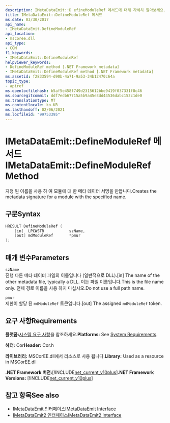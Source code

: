 ```yaml
---
description: IMetaDataEmit::D efineModuleRef 메서드에 대해 자세히 알아보세요.
title: IMetaDataEmit::DefineModuleRef 메서드
ms.date: 03/30/2017
api_name:
- IMetaDataEmit.DefineModuleRef
api_location:
- mscoree.dll
api_type:
- COM
f1_keywords:
- IMetaDataEmit::DefineModuleRef
helpviewer_keywords:
- DefineModuleRef method [.NET Framework metadata]
- IMetaDataEmit::DefineModuleRef method [.NET Framework metadata]
ms.assetid: f2833594-d90b-4a71-9a53-34b12470c64a
topic_type:
- apiref
ms.openlocfilehash: b5af5e458f749d2315612bbe9419f037331f8c46
ms.sourcegitcommit: ddf7edb67715a5b9a45e3dd44536dabc153c1de0
ms.translationtype: MT
ms.contentlocale: ko-KR
ms.lasthandoff: 02/06/2021
ms.locfileid: "99753395"
---
```

# <a name="imetadataemitdefinemoduleref-method"></a><span data-ttu-id="4014b-103">IMetaDataEmit::DefineModuleRef 메서드</span><span class="sxs-lookup"><span data-stu-id="4014b-103">IMetaDataEmit::DefineModuleRef Method</span></span>

<span data-ttu-id="4014b-104">지정 된 이름을 사용 하 여 모듈에 대 한 메타 데이터 서명을 만듭니다.</span><span class="sxs-lookup"><span data-stu-id="4014b-104">Creates the metadata signature for a module with the specified name.</span></span>  
  
## <a name="syntax"></a><span data-ttu-id="4014b-105">구문</span><span class="sxs-lookup"><span data-stu-id="4014b-105">Syntax</span></span>  
  
```cpp  
HRESULT DefineModuleRef (
    [in]  LPCWSTR           szName,
    [out] mdModuleRef       *pmur
);  
```  
  
## <a name="parameters"></a><span data-ttu-id="4014b-106">매개 변수</span><span class="sxs-lookup"><span data-stu-id="4014b-106">Parameters</span></span>  

 `szName`  
 <span data-ttu-id="4014b-107">진행 다른 메타 데이터 파일의 이름입니다 (일반적으로 DLL).</span><span class="sxs-lookup"><span data-stu-id="4014b-107">[in] The name of the other metadata file, typically a DLL.</span></span> <span data-ttu-id="4014b-108">이는 파일 이름입니다.</span><span class="sxs-lookup"><span data-stu-id="4014b-108">This is the file name only.</span></span> <span data-ttu-id="4014b-109">전체 경로 이름을 사용 하지 마십시오.</span><span class="sxs-lookup"><span data-stu-id="4014b-109">Do not use a full path name.</span></span>  
  
 `pmur`  
 <span data-ttu-id="4014b-110">제한이 할당 된 `mdModuleRef` 토큰입니다.</span><span class="sxs-lookup"><span data-stu-id="4014b-110">[out] The assigned `mdModuleRef` token.</span></span>  
  
## <a name="requirements"></a><span data-ttu-id="4014b-111">요구 사항</span><span class="sxs-lookup"><span data-stu-id="4014b-111">Requirements</span></span>  

 <span data-ttu-id="4014b-112">**플랫폼:**[시스템 요구 사항](../../get-started/system-requirements.md)을 참조하세요.</span><span class="sxs-lookup"><span data-stu-id="4014b-112">**Platforms:** See [System Requirements](../../get-started/system-requirements.md).</span></span>  
  
 <span data-ttu-id="4014b-113">**헤더:** Cor</span><span class="sxs-lookup"><span data-stu-id="4014b-113">**Header:** Cor.h</span></span>  
  
 <span data-ttu-id="4014b-114">**라이브러리:** MSCorEE.dll에서 리소스로 사용 됩니다.</span><span class="sxs-lookup"><span data-stu-id="4014b-114">**Library:** Used as a resource in MSCorEE.dll</span></span>  
  
 <span data-ttu-id="4014b-115">**.NET Framework 버전:**[!INCLUDE[net_current_v10plus](../../../../includes/net-current-v10plus-md.md)]</span><span class="sxs-lookup"><span data-stu-id="4014b-115">**.NET Framework Versions:** [!INCLUDE[net_current_v10plus](../../../../includes/net-current-v10plus-md.md)]</span></span>  
  
## <a name="see-also"></a><span data-ttu-id="4014b-116">참고 항목</span><span class="sxs-lookup"><span data-stu-id="4014b-116">See also</span></span>

- [<span data-ttu-id="4014b-117">IMetaDataEmit 인터페이스</span><span class="sxs-lookup"><span data-stu-id="4014b-117">IMetaDataEmit Interface</span></span>](imetadataemit-interface.md)
- [<span data-ttu-id="4014b-118">IMetaDataEmit2 인터페이스</span><span class="sxs-lookup"><span data-stu-id="4014b-118">IMetaDataEmit2 Interface</span></span>](imetadataemit2-interface.md)
